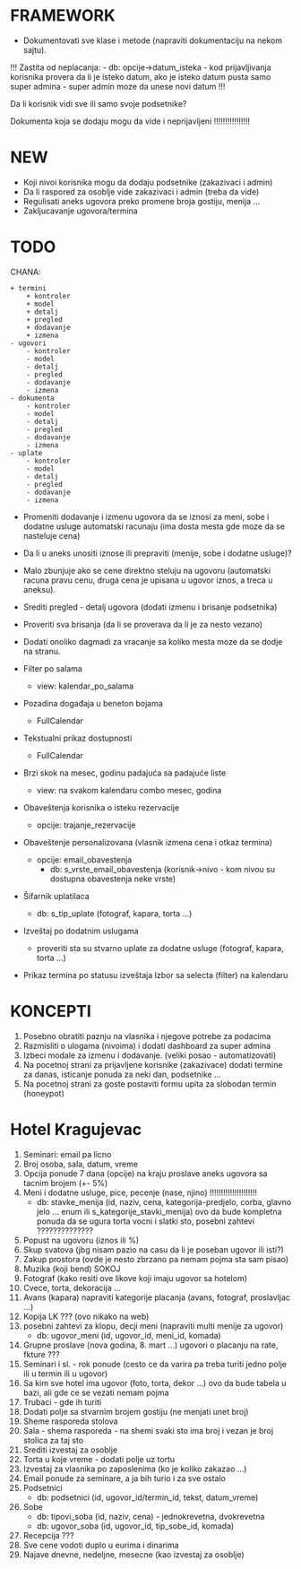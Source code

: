 # FRAMEWORK

- Dokumentovati sve klase i metode (napraviti dokumentaciju na nekom sajtu).

!!!
	Zastita od neplacanja:
	- db: opcije->datum_isteka
	- kod prijavljivanja korisnika provera da li je isteko datum, ako je isteko datum pusta samo super admina
	- super admin moze da unese novi datum
!!!

Da li korisnik vidi sve ili samo svoje podsetnike?

Dokumenta koja se dodaju mogu da vide i neprijavljeni !!!!!!!!!!!!!!!!

# NEW

- Koji nivoi korisnika mogu da dodaju podsetnike (zakazivaci i admin)
- Da li raspored za osoblje vide zakazivaci i admin (treba da vide)
- Regulisati aneks ugovora preko promene broja gostiju, menija ...
- Zakljucavanje ugovora/termina




# TODO

CHANA:

	+ termini
		+ kontroler
		+ model
		+ detalj
		+ pregled
		+ dodavanje
		+ izmena
	- ugovori
		- kontroler
		- model
		- detalj
		- pregled
		- dodavanje
		- izmena
	- dokumenta
		- kontroler
		- model
		- detalj
		- pregled
		- dodavanje
		- izmena
	- uplate
		- kontroler
		- model
		- detalj
		- pregled
		- dodavanje
		- izmena

- Promeniti dodavanje i izmenu ugovora da se iznosi za meni, sobe i dodatne usluge automatski racunaju
  (ima dosta mesta gde moze da se nasteluje cena)

- Da li u aneks unositi iznose ili prepraviti (menije, sobe i dodatne usluge)?
- Malo zbunjuje ako se cene direktno steluju na ugovoru
  (automatski racuna pravu cenu, druga cena je upisana u ugovor iznos, a treca u aneksu).


- Srediti pregled - detalj ugovora (dodati izmenu i brisanje podsetnika)
- Proveriti sva brisanja (da li se proverava da li je za nesto vezano)

- Dodati onoliko dagmadi za vracanje sa koliko mesta moze da se dodje na stranu.
- Filter po salama
	- view: kalendar_po_salama
- Pozadina događaja u beneton bojama
	- FullCalendar
- Tekstualni prikaz dostupnosti
	- FullCalendar
- Brzi skok na mesec, godinu padajuća sa padajuće liste
	- view: na svakom kalendaru combo mesec, godina
- Obaveštenja korisnika o isteku rezervacije
	- opcije: trajanje_rezervacije
- Obaveštenje personalizovana (vlasnik izmena cena i otkaz termina)
	- opcije: email_obavestenja
		- db: s_vrste_email_obavestenja (korisnik->nivo - kom nivou su dostupna obavestenja neke vrste)
- Šifarnik uplatilaca
	- db: s_tip_uplate (fotograf, kapara, torta ...)
- Izveštaj po dodatnim uslugama
	- proveriti sta su stvarno uplate za dodatne usluge (fotograf, kapara, torta ...)
- Prikaz termina po statusu izveštaja
	Izbor sa selecta (filter) na kalendaru


# KONCEPTI

1. Posebno obratiti paznju na vlasnika i njegove potrebe za podacima
2. Razmisliti o ulogama (nivoima) i dodati dashboard za super admina
3. Izbeci modale za izmenu i dodavanje. (veliki posao - automatizovati)
4. Na pocetnoj strani za prijavljene korisnike (zakazivace) dodati termine za danas, isticanje ponuda za neki dan, podsetnike ...
5. Na pocetnoj strani za goste postaviti formu upita za slobodan termin (honeypot)


# Hotel Kragujevac

1. Seminari: email pa licno
2. Broj osoba, sala, datum, vreme
3. Opcija ponude 7 dana (opcije) na kraju proslave aneks ugovora sa tacnim brojem (+- 5%)
4. Meni i dodatne usluge, pice, pecenje (nase, njino) !!!!!!!!!!!!!!!!!!!!!
	- db: stavke_menija (id, naziv, cena, kategorija-predjelo, corba, glavno jelo ... enum ili s_kategorije_stavki_menija)
		ovo da bude kompletna ponuda da se ugura torta vocni i slatki sto, posebni zahtevi ??????????????
5. Popust na ugovoru (iznos ili %)
6. Skup svatova (jbg nisam pazio na casu da li je poseban ugovor ili isti?)
7. Zakup prostora (ovde je nesto zbrzano pa nemam pojma sta sam pisao)
8. Muzika (koji bend) SOKOJ
9. Fotograf (kako resiti ove likove koji imaju ugovor sa hotelom)
10. Cvece, torta, dekoracija ...
11. Avans (kapara) napraviti kategorije placanja (avans, fotograf, proslavljac ...)
12. Kopija LK ??? (ovo nikako na web)
13. posebni zahtevi za klopu, decji meni (napraviti multi menije za ugovor)
	- db: ugovor_meni (id, ugovor_id, meni_id, komada)
14. Grupne proslave (nova godina, 8. mart ...) ugovori o placanju na rate, fkture ???
15. Seminari i sl. - rok ponude (cesto ce da varira pa treba turiti jedno polje ili u termin ili u ugovor)
16. Sa kim sve hotel ima ugovor (foto, torta, dekor ...) ovo da bude tabela u bazi, ali gde ce se vezati nemam pojma
17. Trubaci - gde ih turiti
18. Dodati polje sa stvarnim brojem gostiju (ne menjati unet broj)
19. Sheme rasporeda stolova
20. Sala - shema rasporeda - na shemi svaki sto ima broj i vezan je broj stolica za taj sto
21. Srediti izvestaj za osoblje
22. Torta u koje vreme - dodati polje uz tortu
23. Izvestaj za vlasnika po zaposlenima (ko je koliko zakazao ...)
24. Email ponude za seminare, a ja bih turio i za sve ostalo
25. Podsetnici
	- db: podsetnici (id, ugovor_id/termin_id, tekst, datum_vreme)
26. Sobe
	- db: tipovi_soba (id, naziv, cena) - jednokrevetna, dvokrevetna
	- db: ugovor_soba (id, ugovor_id, tip_sobe_id, komada)
27. Recepcija ???
28. Sve cene vodoti duplo u eurima i dinarima
29. Najave dnevne, nedeljne, mesecne (kao izvestaj za osoblje)
